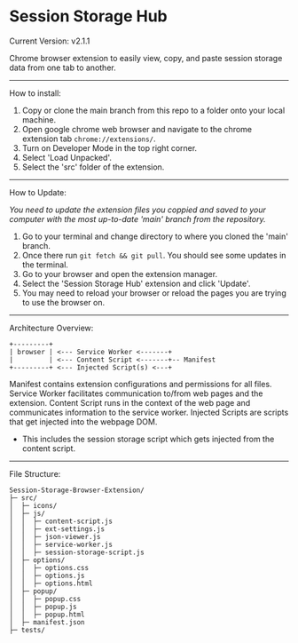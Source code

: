 # Session Storage Hub

Current Version: v2.1.1

Chrome browser extension to easily view, copy, and paste session storage data from one tab to another.

---

How to install:

1. Copy or clone the main branch from this repo to a folder onto your local machine.
2. Open google chrome web browser and navigate to the chrome extension tab `chrome://extensions/`.
3. Turn on Developer Mode in the top right corner.
4. Select 'Load Unpacked'.
5. Select the 'src' folder of the extension.

---

How to Update:

_You need to update the extension files you coppied and saved to your computer with the most up-to-date 'main' branch from the repository._

1. Go to your terminal and change directory to where you cloned the 'main' branch.
2. Once there run `git fetch && git pull`. You should see some updates in the terminal.
3. Go to your browser and open the extension manager.
4. Select the 'Session Storage Hub' extension and click 'Update'.
5. You may need to reload your browser or reload the pages you are trying to use the browser on.


---

Architecture Overview:

```
+---------+
| browser | <--- Service Worker <-------+
|         | <--- Content Script <-------+-- Manifest
+---------+ <--- Injected Script(s) <---+
```

Manifest contains extension configurations and permissions for all files.
Service Worker facilitates communication to/from web pages and the extension.
Content Script runs in the context of the web page and communicates information to the service worker.
Injected Scripts are scripts that get injected into the webpage DOM.

- This includes the session storage script which gets injected from the content script.

---

File Structure:

```
Session-Storage-Browser-Extension/
├─ src/
│  ├─ icons/
│  ├─ js/
│  │  ├─ content-script.js
│  │  ├─ ext-settings.js
│  │  ├─ json-viewer.js
│  │  ├─ service-worker.js
│  │  ├─ session-storage-script.js
│  ├─ options/
│  │  ├─ options.css
│  │  ├─ options.js
│  │  ├─ options.html
│  ├─ popup/
│  │  ├─ popup.css
│  │  ├─ popup.js
│  │  ├─ popup.html
│  ├─ manifest.json
├─ tests/
```
